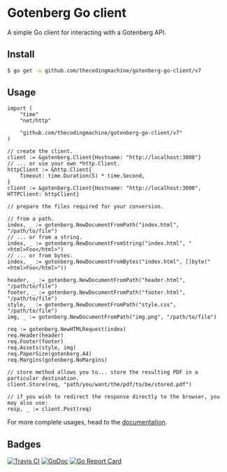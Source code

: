 # Gotenberg Go client

A simple Go client for interacting with a Gotenberg API.

## Install

```bash
$ go get -u github.com/thecodingmachine/gotenberg-go-client/v7
```

## Usage

```golang
import (
    "time"
    "net/http"

    "github.com/thecodingmachine/gotenberg-go-client/v7"
)

// create the client.
client := &gotenberg.Client{Hostname: "http://localhost:3000"}
// ... or use your own *http.Client.
httpClient := &http.Client{
    Timeout: time.Duration(5) * time.Second,
}
client := &gotenberg.Client{Hostname: "http://localhost:3000", HTTPClient: httpClient}

// prepare the files required for your conversion.

// from a path.
index, _ := gotenberg.NewDocumentFromPath("index.html", "/path/to/file")
// ... or from a string.
index, _ := gotenberg.NewDocumentFromString("index.html", "<html>Foo</html>")
// ... or from bytes.
index, _ := gotenberg.NewDocumentFromBytes("index.html", []byte("<html>Foo</html>"))

header, _ := gotenberg.NewDocumentFromPath("header.html", "/path/to/file")
footer, _ := gotenberg.NewDocumentFromPath("footer.html", "/path/to/file")
style, _ := gotenberg.NewDocumentFromPath("style.css", "/path/to/file")
img, _ := gotenberg.NewDocumentFromPath("img.png", "/path/to/file")

req := gotenberg.NewHTMLRequest(index)
req.Header(header)
req.Footer(footer)
req.Assets(style, img)
req.PaperSize(gotenberg.A4)
req.Margins(gotenberg.NoMargins)

// store method allows you to... store the resulting PDF in a particular destination.
client.Store(req, "path/you/want/the/pdf/to/be/stored.pdf")

// if you wish to redirect the response directly to the browser, you may also use:
resp, _ := client.Post(req)
```

For more complete usages, head to the [documentation](https://thecodingmachine.github.io/gotenberg).

## Badges

[![Travis CI](https://travis-ci.org/thecodingmachine/gotenberg-go-client.svg?branch=master)](https://travis-ci.org/thecodingmachine/gotenberg-go-client)
[![GoDoc](https://godoc.org/github.com/thecodingmachine/gotenberg-go-client?status.svg)](https://godoc.org/github.com/thecodingmachine/gotenberg-go-client)
[![Go Report Card](https://goreportcard.com/badge/github.com/thecodingmachine/gotenberg-go-client)](https://goreportcard.com/report/thecodingmachine/gotenberg-go-client)
